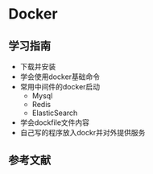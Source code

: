 # Docker

## 学习指南

* 下载并安装
* 学会使用docker基础命令
* 常用中间件的docker启动
  * Mysql
  * Redis
  * ElasticSearch
* 学会dockfile文件内容
* 自己写的程序放入dockr并对外提供服务

## 参考文献
